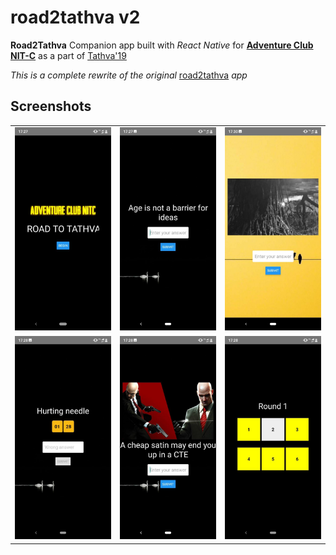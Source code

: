 # road2tathva v2
**Road2Tathva** Companion app built with *React Native* for [**Adventure Club NIT-C**](https://www.instagram.com/adventureclubnitc/) as a part of [Tathva'19](tathva.org)

*This is a complete rewrite of the original* [road2tathva](https://github.com/falalurahman/Road-To-Tathva) *app*

## Screenshots
| | | |
|:-------------------------:|:-------------------------:|:-------------------------:|
|<img width="1604" src="screenshots/welcome-screenshot.jpg" alt="Welcome screen"> |  <img width="1604" src="screenshots/round1-screenshot.jpg" alt="Round 1 Question">|<img width="1604" src="screenshots/round2-screenshot.jpg" alt="Round 2 question">|
|<img width="1604" src="screenshots/2wronganswer-screenshot.jpg" alt="Incorrent answer timeout">  |  <img width="1604" src="screenshots/round1-image-screenshot.jpg" alt="Question with image" >|<img width="1604" src="screenshots/question-select.jpg" alt="Question selection screen" >|
  
